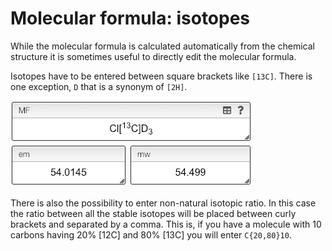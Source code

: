 # Molecular formula: isotopes

While the molecular formula is calculated automatically from the chemical structure it is sometimes useful to directly edit the molecular formula.

Isotopes have to be entered between square brackets like `[13C]`. There is one exception, `D` that is a synonym of `[2H]`.

![](isotopes.png)

There is also the possibility to enter non-natural isotopic ratio. In this case the ratio between all the stable isotopes will be placed between curly brackets and separated by a comma. This is, if you have a molecule with 10 carbons having 20% [12C] and 80% [13C] you will enter `C{20,80}10`.
